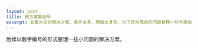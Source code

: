 ```yaml
---
layout: post
title: 微方案集结号
excerpt: 长篇大论的解决方案，条件太多，理解太复杂，为了针对简单的问题整理一些手册似的解决方案
---
```




后续以数字编号的形式整理一些小问题的解决方案。



